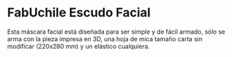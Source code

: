 # FabUchile Escudo Facial

Esta máscara facial está diseñada para ser simple y de fácil armado, sólo se arma con la pieza impresa en 3D, una hoja de mica tamaño carta sin modificar (220x280 mm) y un elástico cualquiera.
